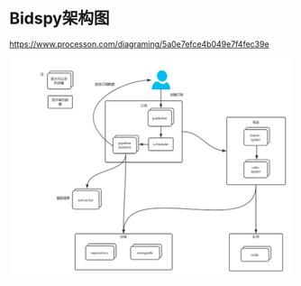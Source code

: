 # Bidspy架构图

https://www.processon.com/diagraming/5a0e7efce4b049e7f4fec39e

![](/assets/部署架构图.png)



